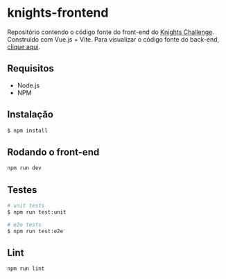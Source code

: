 # knights-frontend

Repositório contendo o código fonte do front-end do [Knights Challenge](./Challenge.md). Construído com Vue.js + Vite. Para visualizar o código fonte do back-end, [clique aqui](https://github.com/erickgermani/knights-backend).

## Requisitos

- Node.js
- NPM

## Instalação

```bash
$ npm install
```

## Rodando o front-end

```bash
npm run dev
```

## Testes

```bash
# unit tests
$ npm run test:unit

# e2e tests
$ npm run test:e2e
```

## Lint

```bash
npm run lint
```
